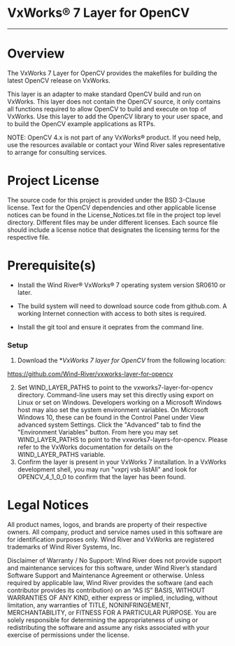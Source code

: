 VxWorks® 7 Layer for OpenCV
===
---

# Overview

The VxWorks 7 Layer for OpenCV provides the makefiles for building the
latest OpenCV release on VxWorks.

This layer is an adapter to make standard OpenCV build and run on
VxWorks. This layer does not contain the OpenCV source, it only
contains all functions required to allow OpenCV to build and execute
on top of VxWorks. Use this layer to add the OpenCV library to your 
user space, and to build the OpenCV example applications as RTPs.

NOTE: OpenCV 4.x is not part of any VxWorks® product. If you need help, 
use the resources available or contact your Wind River sales representative 
to arrange for consulting services.

# Project License

The source code for this project is provided under the BSD 3-Clause license. 
Text for the OpenCV dependencies and other applicable license notices can be found in 
the License_Notices.txt file in the project top level directory. Different 
files may be under different licenses. Each source file should include a 
license notice that designates the licensing terms for the respective file.

# Prerequisite(s)

* Install the Wind River® VxWorks® 7 operating system version SR0610 or later.

* The build system will need to download source code from github.com.  A
  working Internet connection with access to both sites is required.

* Install the git tool and ensure it oeprates from the command line.

### Setup

1. Download the **VxWorks 7 layer for OpenCV* from the following location:

https://github.com/Wind-River/vxworks-layer-for-opencv

2. Set WIND_LAYER_PATHS to point to the vxworks7-layer-for-opencv directory. Command-line users may set this directly using export on Linux or set on Windows. Developers working on a Microsoft Windows host may also set the system environment variables. On Microsoft Windows 10, these can be found in the Control Panel under View advanced system Settings. Click the "Advanced" tab to find the "Environment Variables" button. From here you may set WIND_LAYER_PATHS to point to the vxworks7-layers-for-opencv. Please refer to the VxWorks documentation for details on the WIND_LAYER_PATHS variable.
2. Confirm the layer is present in your VxWorks 7 installation. In a VxWorks development shell, you may run "vxprj vsb listAll" and look for OPENCV_4_1_0_0 to confirm that the layer has been found.


# Legal Notices

All product names, logos, and brands are property of their respective owners. All company, 
product and service names used in this software are for identification purposes only. 
Wind River and VxWorks are registered trademarks of Wind River Systems, Inc.

Disclaimer of Warranty / No Support: Wind River does not provide support 
and maintenance services for this software, under Wind River’s standard 
Software Support and Maintenance Agreement or otherwise. Unless required 
by applicable law, Wind River provides the software (and each contributor 
provides its contribution) on an “AS IS” BASIS, WITHOUT WARRANTIES OF ANY 
KIND, either express or implied, including, without limitation, any warranties 
of TITLE, NONINFRINGEMENT, MERCHANTABILITY, or FITNESS FOR A PARTICULAR 
PURPOSE. You are solely responsible for determining the appropriateness of 
using or redistributing the software and assume any risks associated with 
your exercise of permissions under the license.
